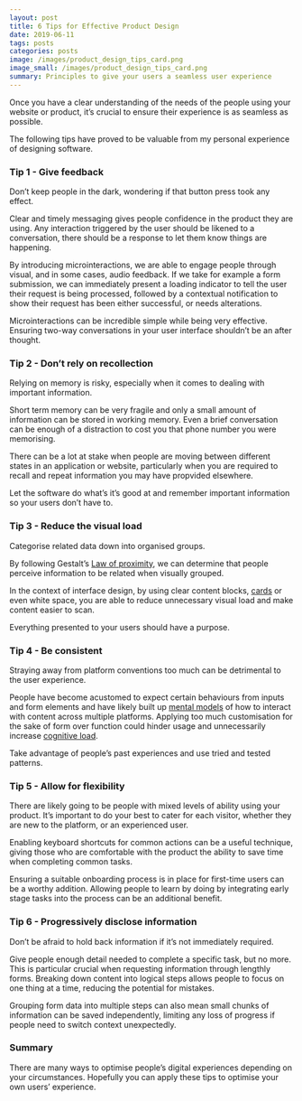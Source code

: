 ```yaml
---
layout: post
title: 6 Tips for Effective Product Design
date: 2019-06-11
tags: posts
categories: posts
image: /images/product_design_tips_card.png
image_small: /images/product_design_tips_card.png
summary: Principles to give your users a seamless user experience
---
```



Once you have a clear understanding of the needs of the people using your website or product, it’s crucial to ensure their experience is as seamless as possible.

The following tips have proved to be valuable from my personal experience of designing software.


### Tip 1 - Give feedback

Don’t keep people in the dark, wondering if that button press took any effect.

Clear and timely messaging gives people confidence in the product they are using. Any interaction triggered by the user should be likened to a conversation, there should be a response to let them know things are happening.

By introducing microinteractions, we are able to engage people through visual, and in some cases, audio feedback. If we take for example a form submission, we can immediately present a loading indicator to tell the user their request is being processed, followed by a contextual notification to show their request has been either successful, or needs alterations.

Microinteractions can be incredible simple while being very effective. Ensuring two-way conversations in your user interface shouldn’t be an after thought.


### Tip 2 - Don’t rely on recollection

Relying on memory is risky, especially when it comes to dealing with important information.

Short term memory can be very fragile and only a small amount of information can be stored in working memory. Even a brief conversation can be enough of a distraction to cost you that phone number you were memorising.

There can be a lot at stake when people are moving between different states in an application or website, particularly when  you are required to recall and repeat information you may have propvided elsewhere.

Let the software do what’s it’s good at and remember important information so your users don’t have to.


### Tip 3 - Reduce the visual load

Categorise related data down into organised groups.

By following Gestalt’s [Law of proximity](https://lawsofux.com/law-of-proximity), we can determine that people perceive information to be related when visually grouped.

In the context of interface design, by using clear content blocks, [cards](https://material.io/design/components/cards.html) or even white space, you are able to reduce unnecessary visual load and make content easier to scan.

Everything presented to your users should have a purpose.


### Tip 4 - Be consistent

Straying away from platform conventions too much can be detrimental to the user experience.

People have become acustomed to expect certain behaviours from inputs and form elements and have likely built up [mental models](https://www.nngroup.com/articles/mental-models/) of how to interact with content across multiple platforms. Applying too much customisation for the sake of form over function could hinder usage and unnecessarily increase [cognitive load](https://www.nngroup.com/articles/minimize-cognitive-load/). 

Take advantage of people’s past experiences and use tried and tested patterns.


### Tip 5 - Allow for flexibility

There are likely going to be people with mixed levels of ability using your product. It’s important to do your best to cater for each visitor, whether they are new to the platform, or an experienced user.

Enabling keyboard shortcuts for common actions can be a useful technique, giving those who are comfortable with the product the ability to save time when completing common tasks.

Ensuring a suitable onboarding process is in place for first-time users can be a worthy addition. Allowing people to learn by doing by integrating early stage tasks into the process can be an additional benefit.


### Tip 6 - Progressively disclose information

Don’t be afraid to hold back information if it’s not immediately required.

Give people enough detail needed to complete a specific task, but no more. This is particular crucial when requesting information through lengthly forms. Breaking down content into logical steps allows people to focus on one thing at a time, reducing the potential for mistakes.

Grouping form data into multiple steps can also mean small chunks of information can be saved independently, limiting any loss of progress if people need to switch context unexpectedly.


### Summary

There are many ways to optimise people’s digital experiences depending on your circumstances. Hopefully you can apply these tips to optimise your own users’ experience.